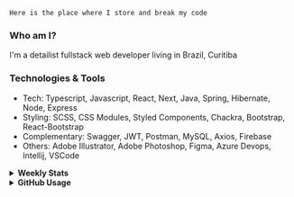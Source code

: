 ```
Here is the place where I store and break my code
```
### Who am I?
I'm a detailist fullstack web developer living in Brazil, Curitiba

### Technologies & Tools
- Tech: Typescript, Javascript, React, Next, Java, Spring, Hibernate, Node, Express
- Styling: SCSS, CSS Modules, Styled Components, Chackra, Bootstrap, React-Bootstrap
- Complementary: Swagger, JWT, Postman, MySQL, Axios, Firebase
- Others: Adobe Illustrator, Adobe Photoshop, Figma, Azure Devops, Intellij, VSCode

<details>
  <summary><b> Weekly Stats</b></summary>
<!--START_SECTION:waka-->

```txt
TypeScript   29 hrs 52 mins  ██████████████████▓░░░░░░   75.06 %
CSS          4 hrs 59 mins   ███░░░░░░░░░░░░░░░░░░░░░░   12.54 %
JavaScript   2 hrs 54 mins   █▓░░░░░░░░░░░░░░░░░░░░░░░   07.30 %
JSON         54 mins         ▓░░░░░░░░░░░░░░░░░░░░░░░░   02.29 %
YAML         54 mins         ▓░░░░░░░░░░░░░░░░░░░░░░░░   02.28 %
```

<!--END_SECTION:waka-->
</details>

<details>
  <summary><b> GitHub Usage</b></summary>
  
[![Top Langs](https://github-readme-stats.vercel.app/api/top-langs/?username=gxlpes&&langs_count=9&layout=compact)](https://github.com/anuraghazra/github-readme-stats)

</details>
